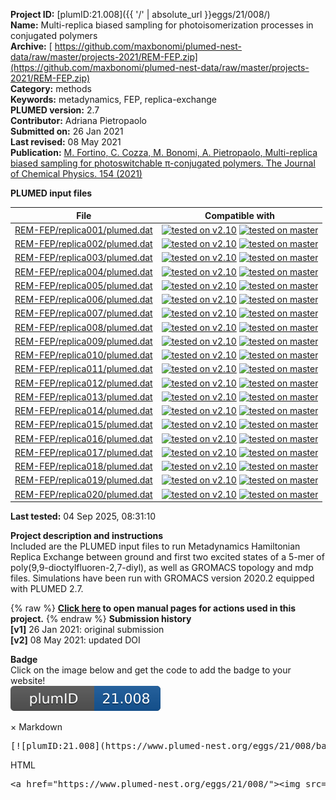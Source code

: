 **Project ID:** [plumID:21.008]({{ '/' | absolute_url }}eggs/21/008/)  
**Name:**  Multi-replica biased sampling for photoisomerization processes in conjugated polymers  
**Archive:** [ https://github.com/maxbonomi/plumed-nest-data/raw/master/projects-2021/REM-FEP.zip](https://github.com/maxbonomi/plumed-nest-data/raw/master/projects-2021/REM-FEP.zip)  
**Category:**  methods  
**Keywords:**  metadynamics, FEP, replica-exchange  
**PLUMED version:**  2.7  
**Contributor:**  Adriana Pietropaolo  
**Submitted on:** 26 Jan 2021  
**Last revised:** 08 May 2021  
**Publication:** [M. Fortino, C. Cozza, M. Bonomi, A. Pietropaolo, Multi-replica biased sampling for photoswitchable π-conjugated polymers. The Journal of Chemical Physics. 154 (2021)](http://dx.doi.org/10.1063/5.0045944)  
  
**PLUMED input files**  
  
| File     | Compatible with |  
|:--------:|:--------:|  
| [REM-FEP/replica001/plumed.dat](./data/REM-FEP/replica001/plumed.dat.md) |  [![tested on v2.10](https://img.shields.io/badge/v2.10-passing-green.svg)](data/REM-FEP/replica001/plumed.dat.plumed.stderr) [![tested on master](https://img.shields.io/badge/master-passing-green.svg)](data/REM-FEP/replica001/plumed.dat.plumed_master.stderr) |  
| [REM-FEP/replica002/plumed.dat](./data/REM-FEP/replica002/plumed.dat.md) |  [![tested on v2.10](https://img.shields.io/badge/v2.10-passing-green.svg)](data/REM-FEP/replica002/plumed.dat.plumed.stderr) [![tested on master](https://img.shields.io/badge/master-passing-green.svg)](data/REM-FEP/replica002/plumed.dat.plumed_master.stderr) |  
| [REM-FEP/replica003/plumed.dat](./data/REM-FEP/replica003/plumed.dat.md) |  [![tested on v2.10](https://img.shields.io/badge/v2.10-passing-green.svg)](data/REM-FEP/replica003/plumed.dat.plumed.stderr) [![tested on master](https://img.shields.io/badge/master-passing-green.svg)](data/REM-FEP/replica003/plumed.dat.plumed_master.stderr) |  
| [REM-FEP/replica004/plumed.dat](./data/REM-FEP/replica004/plumed.dat.md) |  [![tested on v2.10](https://img.shields.io/badge/v2.10-passing-green.svg)](data/REM-FEP/replica004/plumed.dat.plumed.stderr) [![tested on master](https://img.shields.io/badge/master-passing-green.svg)](data/REM-FEP/replica004/plumed.dat.plumed_master.stderr) |  
| [REM-FEP/replica005/plumed.dat](./data/REM-FEP/replica005/plumed.dat.md) |  [![tested on v2.10](https://img.shields.io/badge/v2.10-passing-green.svg)](data/REM-FEP/replica005/plumed.dat.plumed.stderr) [![tested on master](https://img.shields.io/badge/master-passing-green.svg)](data/REM-FEP/replica005/plumed.dat.plumed_master.stderr) |  
| [REM-FEP/replica006/plumed.dat](./data/REM-FEP/replica006/plumed.dat.md) |  [![tested on v2.10](https://img.shields.io/badge/v2.10-passing-green.svg)](data/REM-FEP/replica006/plumed.dat.plumed.stderr) [![tested on master](https://img.shields.io/badge/master-passing-green.svg)](data/REM-FEP/replica006/plumed.dat.plumed_master.stderr) |  
| [REM-FEP/replica007/plumed.dat](./data/REM-FEP/replica007/plumed.dat.md) |  [![tested on v2.10](https://img.shields.io/badge/v2.10-passing-green.svg)](data/REM-FEP/replica007/plumed.dat.plumed.stderr) [![tested on master](https://img.shields.io/badge/master-passing-green.svg)](data/REM-FEP/replica007/plumed.dat.plumed_master.stderr) |  
| [REM-FEP/replica008/plumed.dat](./data/REM-FEP/replica008/plumed.dat.md) |  [![tested on v2.10](https://img.shields.io/badge/v2.10-passing-green.svg)](data/REM-FEP/replica008/plumed.dat.plumed.stderr) [![tested on master](https://img.shields.io/badge/master-passing-green.svg)](data/REM-FEP/replica008/plumed.dat.plumed_master.stderr) |  
| [REM-FEP/replica009/plumed.dat](./data/REM-FEP/replica009/plumed.dat.md) |  [![tested on v2.10](https://img.shields.io/badge/v2.10-passing-green.svg)](data/REM-FEP/replica009/plumed.dat.plumed.stderr) [![tested on master](https://img.shields.io/badge/master-passing-green.svg)](data/REM-FEP/replica009/plumed.dat.plumed_master.stderr) |  
| [REM-FEP/replica010/plumed.dat](./data/REM-FEP/replica010/plumed.dat.md) |  [![tested on v2.10](https://img.shields.io/badge/v2.10-passing-green.svg)](data/REM-FEP/replica010/plumed.dat.plumed.stderr) [![tested on master](https://img.shields.io/badge/master-passing-green.svg)](data/REM-FEP/replica010/plumed.dat.plumed_master.stderr) |  
| [REM-FEP/replica011/plumed.dat](./data/REM-FEP/replica011/plumed.dat.md) |  [![tested on v2.10](https://img.shields.io/badge/v2.10-passing-green.svg)](data/REM-FEP/replica011/plumed.dat.plumed.stderr) [![tested on master](https://img.shields.io/badge/master-passing-green.svg)](data/REM-FEP/replica011/plumed.dat.plumed_master.stderr) |  
| [REM-FEP/replica012/plumed.dat](./data/REM-FEP/replica012/plumed.dat.md) |  [![tested on v2.10](https://img.shields.io/badge/v2.10-passing-green.svg)](data/REM-FEP/replica012/plumed.dat.plumed.stderr) [![tested on master](https://img.shields.io/badge/master-passing-green.svg)](data/REM-FEP/replica012/plumed.dat.plumed_master.stderr) |  
| [REM-FEP/replica013/plumed.dat](./data/REM-FEP/replica013/plumed.dat.md) |  [![tested on v2.10](https://img.shields.io/badge/v2.10-passing-green.svg)](data/REM-FEP/replica013/plumed.dat.plumed.stderr) [![tested on master](https://img.shields.io/badge/master-passing-green.svg)](data/REM-FEP/replica013/plumed.dat.plumed_master.stderr) |  
| [REM-FEP/replica014/plumed.dat](./data/REM-FEP/replica014/plumed.dat.md) |  [![tested on v2.10](https://img.shields.io/badge/v2.10-passing-green.svg)](data/REM-FEP/replica014/plumed.dat.plumed.stderr) [![tested on master](https://img.shields.io/badge/master-passing-green.svg)](data/REM-FEP/replica014/plumed.dat.plumed_master.stderr) |  
| [REM-FEP/replica015/plumed.dat](./data/REM-FEP/replica015/plumed.dat.md) |  [![tested on v2.10](https://img.shields.io/badge/v2.10-passing-green.svg)](data/REM-FEP/replica015/plumed.dat.plumed.stderr) [![tested on master](https://img.shields.io/badge/master-passing-green.svg)](data/REM-FEP/replica015/plumed.dat.plumed_master.stderr) |  
| [REM-FEP/replica016/plumed.dat](./data/REM-FEP/replica016/plumed.dat.md) |  [![tested on v2.10](https://img.shields.io/badge/v2.10-passing-green.svg)](data/REM-FEP/replica016/plumed.dat.plumed.stderr) [![tested on master](https://img.shields.io/badge/master-passing-green.svg)](data/REM-FEP/replica016/plumed.dat.plumed_master.stderr) |  
| [REM-FEP/replica017/plumed.dat](./data/REM-FEP/replica017/plumed.dat.md) |  [![tested on v2.10](https://img.shields.io/badge/v2.10-passing-green.svg)](data/REM-FEP/replica017/plumed.dat.plumed.stderr) [![tested on master](https://img.shields.io/badge/master-passing-green.svg)](data/REM-FEP/replica017/plumed.dat.plumed_master.stderr) |  
| [REM-FEP/replica018/plumed.dat](./data/REM-FEP/replica018/plumed.dat.md) |  [![tested on v2.10](https://img.shields.io/badge/v2.10-passing-green.svg)](data/REM-FEP/replica018/plumed.dat.plumed.stderr) [![tested on master](https://img.shields.io/badge/master-passing-green.svg)](data/REM-FEP/replica018/plumed.dat.plumed_master.stderr) |  
| [REM-FEP/replica019/plumed.dat](./data/REM-FEP/replica019/plumed.dat.md) |  [![tested on v2.10](https://img.shields.io/badge/v2.10-passing-green.svg)](data/REM-FEP/replica019/plumed.dat.plumed.stderr) [![tested on master](https://img.shields.io/badge/master-passing-green.svg)](data/REM-FEP/replica019/plumed.dat.plumed_master.stderr) |  
| [REM-FEP/replica020/plumed.dat](./data/REM-FEP/replica020/plumed.dat.md) |  [![tested on v2.10](https://img.shields.io/badge/v2.10-passing-green.svg)](data/REM-FEP/replica020/plumed.dat.plumed.stderr) [![tested on master](https://img.shields.io/badge/master-passing-green.svg)](data/REM-FEP/replica020/plumed.dat.plumed_master.stderr) |  
  
**Last tested:**  04 Sep 2025, 08:31:10
  
**Project description and instructions**  
Included are the PLUMED input files to run Metadynamics Hamiltonian Replica Exchange between ground and first two excited states of a 5-mer of poly(9,9-dioctylfluoren-2,7-diyl), as well as GROMACS topology and mdp files. Simulations have been run with GROMACS version 2020.2 equipped with PLUMED 2.7.

  
{% raw %}
<b><a href="https://www.plumed.org/doc-master/user-doc/html/actionlist/?actions=RESTART,BIASVALUE,PBMETAD,WHOLEMOLECULES,MATHEVAL,TORSION,CONSTANT,PRINT" target="_blank">Click here</a> to open manual pages for actions used in this project.</b>
{% endraw %}
**Submission history**  
**[v1]** 26 Jan 2021: original submission  
**[v2]** 08 May 2021: updated DOI  
  
**Badge**  
Click on the image below and get the code to add the badge to your website!  
<img src="./badge.svg" alt="plumeDnest:21.008" id="myBtn" class="badge">
<div id="myModal" class="modal">
  <div class="modal-content">
    <span class="close">&times;</span>
    Markdown<pre>[![plumID:21.008](https://www.plumed-nest.org/eggs/21/008/badge.svg)](https://www.plumed-nest.org/eggs/21/008/)</pre>
    HTML<pre>&lt;a href="https://www.plumed-nest.org/eggs/21/008/"&gt;&lt;img src="https://www.plumed-nest.org/eggs/21/008/badge.svg" alt="plumID:21.008"&gt;&lt;/a&gt;</pre>
  </div>
</div>

